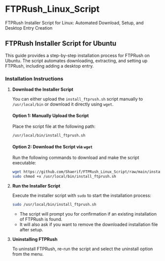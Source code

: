 # FTPRush_Linux_Script
FTPRush Installer Script for Linux: Automated Download, Setup, and Desktop Entry Creation

## FTPRush Installer Script for Ubuntu

This guide provides a step-by-step installation process for FTPRush on Ubuntu. The script automates downloading, extracting, and setting up FTPRush, including adding a desktop entry.

### Installation Instructions

1. **Download the Installer Script**

   You can either upload the `install_ftprush.sh` script manually to `/usr/local/bin` or download it directly using `wget`.

   #### Option 1: Manually Upload the Script
   Place the script file at the following path:

   ```bash
   /usr/local/bin/install_ftprush.sh
   ```

   #### Option 2: Download the Script via `wget`
   Run the following commands to download and make the script executable:

   ```bash
   wget https://github.com/Shaerif/FTPRush_Linux_Script/raw/main/install_ftprush.sh -O /usr/local/bin/install_ftprush.sh
   sudo chmod +x /usr/local/bin/install_ftprush.sh
   ```

2. **Run the Installer Script**

   Execute the installer script with `sudo` to start the installation process:

   ```bash
   sudo /usr/local/bin/install_ftprush.sh
   ```

   - The script will prompt you for confirmation if an existing installation of FTPRush is found.
   - It will also ask if you want to remove the downloaded installation file after setup.

3. **Uninstalling FTPRush**

   To uninstall FTPRush, re-run the script and select the uninstall option from the menu.
